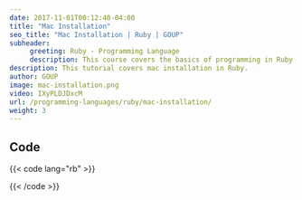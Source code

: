 ```yaml
---
date: 2017-11-01T00:12:40-04:00
title: "Mac Installation"
seo_title: "Mac Installation | Ruby | GOUP"
subheader:
     greeting: Ruby - Programming Language
     description: This course covers the basics of programming in Ruby. Work your way through the videos/articles and I'll teach you everything you need to know to start your programming journey!
description: This tutorial covers mac installation in Ruby.
author: GOUP
image: mac-installation.png
video: IXyPLDJDxcM
url: /programming-languages/ruby/mac-installation/
weight: 3
---
```


## Code

{{< code lang="rb" >}}

{{< /code >}}